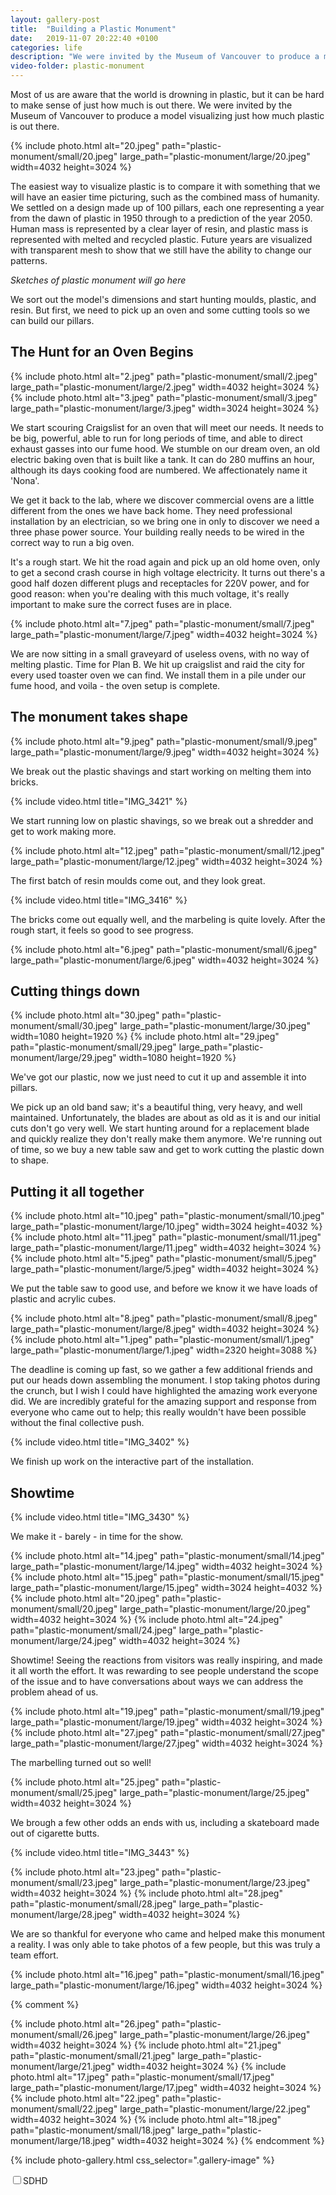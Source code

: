 ```yaml
---
layout: gallery-post
title:  "Building a Plastic Monument"
date:   2019-11-07 20:22:40 +0100
categories: life
description: "We were invited by the Museum of Vancouver to produce a model visualizing just how much plastic is out there. This is the story of how we frantically built a plastic monument."
video-folder: plastic-monument
---
```


Most of us are aware that the world is drowning in plastic, but it can be hard to make sense of just how much is out there. We were invited by the Museum of Vancouver to produce a model visualizing just how much plastic is out there.

{% include photo.html alt="20.jpeg" path="plastic-monument/small/20.jpeg" large_path="plastic-monument/large/20.jpeg" width=4032 height=3024 %}

The easiest way to visualize plastic is to compare it with something that we will have an easier time picturing, such as the combined mass of humanity. We settled on a design made up of 100 pillars, each one representing a year from the dawn of plastic in 1950 through to a prediction of the year 2050. Human mass is represented by a clear layer of resin, and plastic mass is represented with melted and recycled plastic. Future years are visualized with transparent mesh to show that we still have the ability to change our patterns.

*Sketches of plastic monument will go here*

We sort out the model's dimensions and start hunting moulds, plastic, and resin. But first, we need to pick up an oven and some cutting tools so we can build our pillars.

## The Hunt for an Oven Begins

<div class="gallery-tiled">
{% include photo.html alt="2.jpeg" path="plastic-monument/small/2.jpeg" large_path="plastic-monument/large/2.jpeg" width=4032 height=3024 %}
{% include photo.html alt="3.jpeg" path="plastic-monument/small/3.jpeg" large_path="plastic-monument/large/3.jpeg" width=3024 height=3024 %}
</div>

We start scouring Craigslist for an oven that will meet our needs. It needs to be big, powerful, able to run for long periods of time, and able to direct exhaust gasses into our fume hood. We stumble on our dream oven, an old electric baking oven that is built like a tank. It can do 280 muffins an hour, although its days cooking food are numbered. We affectionately name it 'Nona'.

We get it back to the lab, where we discover commercial ovens are a little different from the ones we have back home. They need professional installation by an electrician, so we bring one in only to discover we need a three phase power source. Your building really needs to be wired in the correct way to run a big oven. 

It's a rough start. We hit the road again and pick up an old home oven,  only to get a second crash course in high voltage electricity. It turns out there's a good half dozen different plugs and receptacles for 220V power, and for good reason: when you're dealing with this much voltage, it's really important to make sure the correct fuses are in place.

{% include photo.html alt="7.jpeg" path="plastic-monument/small/7.jpeg" large_path="plastic-monument/large/7.jpeg" width=4032 height=3024 %}

We are now sitting in a small graveyard of useless ovens, with no way of melting plastic. Time for Plan B. We hit up craigslist and raid the city for every used toaster oven we can find. We install them in a pile under our fume hood, and voila - the oven setup is complete.

## The monument takes shape

{% include photo.html alt="9.jpeg" path="plastic-monument/small/9.jpeg" large_path="plastic-monument/large/9.jpeg" width=4032 height=3024 %}

We break out the plastic shavings and start working on melting them into bricks.

{% include video.html title="IMG_3421" %}

We start running low on plastic shavings, so we break out a shredder and get to work making more.

{% include photo.html alt="12.jpeg" path="plastic-monument/small/12.jpeg" large_path="plastic-monument/large/12.jpeg" width=4032 height=3024 %}

The first batch of resin moulds come out, and they look great.

{% include video.html title="IMG_3416" %}

The bricks come out equally well, and the marbeling is quite lovely. After the rough start, it feels so good to see progress.

{% include photo.html alt="6.jpeg" path="plastic-monument/small/6.jpeg" large_path="plastic-monument/large/6.jpeg" width=4032 height=3024 %}

## Cutting things down

<div class="gallery-tiled">
{% include photo.html alt="30.jpeg" path="plastic-monument/small/30.jpeg" large_path="plastic-monument/large/30.jpeg" width=1080 height=1920 %}
{% include photo.html alt="29.jpeg" path="plastic-monument/small/29.jpeg" large_path="plastic-monument/large/29.jpeg" width=1080 height=1920 %}
</div>

We've got our plastic, now we just need to cut it up and assemble it into pillars. 

We pick up an old band saw; it's a beautiful thing, very heavy, and well maintained. Unfortunately, the blades are about as old as it is and our initial cuts don't go very well. We start hunting around for a replacement blade and quickly realize they don't really make them anymore. We're running out of time, so we buy a new table saw and get to work cutting the plastic down to shape.

## Putting it all together

<div class="gallery-tiled">
{% include photo.html alt="10.jpeg" path="plastic-monument/small/10.jpeg" large_path="plastic-monument/large/10.jpeg" width=3024 height=4032 %}
{% include photo.html alt="11.jpeg" path="plastic-monument/small/11.jpeg" large_path="plastic-monument/large/11.jpeg" width=4032 height=3024 %}
{% include photo.html alt="5.jpeg" path="plastic-monument/small/5.jpeg" large_path="plastic-monument/large/5.jpeg" width=4032 height=3024 %}
</div>

We put the table saw to good use, and before we know it we have loads of plastic and acrylic cubes.

<div class="gallery-tiled">
{% include photo.html alt="8.jpeg" path="plastic-monument/small/8.jpeg" large_path="plastic-monument/large/8.jpeg" width=4032 height=3024 %}
{% include photo.html alt="1.jpeg" path="plastic-monument/small/1.jpeg" large_path="plastic-monument/large/1.jpeg" width=2320 height=3088 %}
</div>

The deadline is coming up fast, so we gather a few additional friends and put our heads down assembling the monument. I stop taking photos during the crunch, but I wish I could have highlighted the amazing work everyone did. We are incredibly grateful for the amazing support and response from everyone who came out to help; this really wouldn't have been possible without the final collective push.

{% include video.html title="IMG_3402" %}

We finish up work on the interactive part of the installation.

## Showtime

{% include video.html title="IMG_3430" %}

We make it - barely - in time for the show.

<div class="gallery-tiled">
{% include photo.html alt="14.jpeg" path="plastic-monument/small/14.jpeg" large_path="plastic-monument/large/14.jpeg" width=4032 height=3024 %}
{% include photo.html alt="15.jpeg" path="plastic-monument/small/15.jpeg" large_path="plastic-monument/large/15.jpeg" width=3024 height=4032 %}
</div>

<div class="gallery-tiled">
{% include photo.html alt="20.jpeg" path="plastic-monument/small/20.jpeg" large_path="plastic-monument/large/20.jpeg" width=4032 height=3024 %}
{% include photo.html alt="24.jpeg" path="plastic-monument/small/24.jpeg" large_path="plastic-monument/large/24.jpeg" width=4032 height=3024 %}
</div>

Showtime! Seeing the reactions from visitors was really inspiring, and made it all worth the effort. It was rewarding to see people understand the scope of the issue and to have conversations about ways we can address the problem ahead of us.

<div class="gallery-tiled">
{% include photo.html alt="19.jpeg" path="plastic-monument/small/19.jpeg" large_path="plastic-monument/large/19.jpeg" width=4032 height=3024 %}
{% include photo.html alt="27.jpeg" path="plastic-monument/small/27.jpeg" large_path="plastic-monument/large/27.jpeg" width=4032 height=3024 %}
</div>

The marbelling turned out so well!

{% include photo.html alt="25.jpeg" path="plastic-monument/small/25.jpeg" large_path="plastic-monument/large/25.jpeg" width=4032 height=3024 %}

We brough a few other odds an ends with us, including a skateboard made out of cigarette butts.

{% include video.html title="IMG_3443" %}

<div class="gallery-tiled">
{% include photo.html alt="23.jpeg" path="plastic-monument/small/23.jpeg" large_path="plastic-monument/large/23.jpeg" width=4032 height=3024 %}
{% include photo.html alt="28.jpeg" path="plastic-monument/small/28.jpeg" large_path="plastic-monument/large/28.jpeg" width=4032 height=3024 %}
</div>

We are so thankful for everyone who came and helped make this monument a reality. I was only able to take photos of a few people, but this was truly a team effort.


{% include photo.html alt="16.jpeg" path="plastic-monument/small/16.jpeg" large_path="plastic-monument/large/16.jpeg" width=4032 height=3024 %}


{% comment %}


{% include photo.html alt="26.jpeg" path="plastic-monument/small/26.jpeg" large_path="plastic-monument/large/26.jpeg" width=4032 height=3024 %}
{% include photo.html alt="21.jpeg" path="plastic-monument/small/21.jpeg" large_path="plastic-monument/large/21.jpeg" width=4032 height=3024 %}
{% include photo.html alt="17.jpeg" path="plastic-monument/small/17.jpeg" large_path="plastic-monument/large/17.jpeg" width=4032 height=3024 %}
{% include photo.html alt="22.jpeg" path="plastic-monument/small/22.jpeg" large_path="plastic-monument/large/22.jpeg" width=4032 height=3024 %}
{% include photo.html alt="18.jpeg" path="plastic-monument/small/18.jpeg" large_path="plastic-monument/large/18.jpeg" width=4032 height=3024 %}
{% endcomment %}



{% include photo-gallery.html css_selector=".gallery-image" %}


<label class="switch-light switch-candy switch-candy-blue button-quality"><input type="checkbox"><span><span>SD</span><span>HD</span><a></a></span></label>
<script type="text/javascript" src="https://cdnjs.cloudflare.com/ajax/libs/jquery/3.2.1/jquery.min.js"></script>
<script type="text/javascript" src="/assets/jquery.appear.js"></script>
<script type="text/javascript" src="/assets/auto-video.js"></script>

